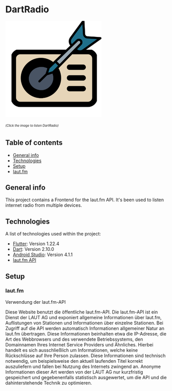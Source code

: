 
# DartRadio

[<img src="https://github.com/Pat992/DartRadio/blob/main/lib/documentation/design/IconsPNG/favicon.png" width="300" height="300">](https://pat992.github.io/DartRadio/#/)

<sub><sup>_(Click the image to listen DartRadio)_</sup></sub>




## Table of contents
* [General info](#general-info)
* [Technologies](#technologies)
* [Setup](#setup)
* [laut.fm](#laut.fm)

## General info
This project contains a Frontend for the laut.fm API.
It's been used to listen internet radio from multiple devices.

## Technologies
A list of technologies used within the project:
* [Flutter](https://flutter.dev/): Version 1.22.4
* [Dart](https://dart.dev/): Version 2.10.0
* [Android Studio](https://developer.android.com/studio): Version 4.1.1
* [laut.fm API](https://api.laut.fm/)


## Setup


### laut.fm
Verwendung der laut.fm-API

Diese Website benutzt die öffentliche laut.fm-API.
Die laut.fm-API ist ein Dienst der LAUT AG und exponiert allgemeine Informationen über laut.fm, Auflistungen von Stationen und Informationen über einzelne Stationen. Bei Zugriff auf die API werden automatisch Informationen allgemeiner Natur an laut.fm übertragen. Diese Informationen beinhalten etwa die IP-Adresse, die Art des Webbrowsers und des verwendete Betriebssystems, den Domainnamen Ihres Internet Service Providers und Ähnliches. Hierbei handelt es sich ausschließlich um Informationen, welche keine Rückschlüsse auf Ihre Person zulassen. Diese Informationen sind technisch notwendig, um beispielsweise den aktuell laufenden Titel korrekt auszuliefern und fallen bei Nutzung des Internets zwingend an. Anonyme Informationen dieser Art werden von der LAUT AG nur kurzfristig gespeichert und gegebenenfalls statistisch ausgewertet, um die API und die dahinterstehende Technik zu optimieren.
